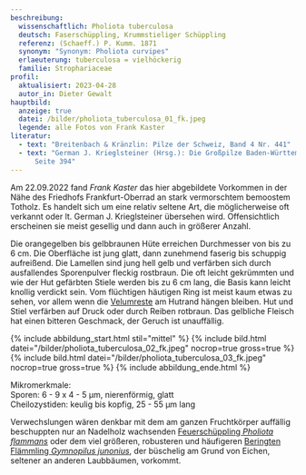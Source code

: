 ```yaml
---
beschreibung:
  wissenschaftlich: Pholiota tuberculosa
  deutsch: Faserschüppling, Krummstieliger Schüppling
  referenz: (Schaeff.) P. Kumm. 1871
  synonym: "Synonym: Pholiota curvipes"
  erlaeuterung: tuberculosa = vielhöckerig
  familie: Strophariaceae
profil:
  aktualisiert: 2023-04-28
  autor_in: Dieter Gewalt
hauptbild:
  anzeige: true
  datei: /bilder/pholiota_tuberculosa_01_fk.jpeg
  legende: alle Fotos von Frank Kaster
literatur:
  - text: "Breitenbach & Kränzlin: Pilze der Schweiz, Band 4 Nr. 441"
  - text: "German J. Krieglsteiner (Hrsg.): Die Großpilze Baden-Württembergs, Band 4
      Seite 394"
---
```

Am 22.09.2022 fand *Frank Kaster* das hier abgebildete Vorkommen in der Nähe des Friedhofs Frankfurt-Oberrad an stark vermorschtem bemoostem Totholz. Es handelt sich um eine relativ seltene Art, die möglicherweise oft verkannt oder lt. German J. Krieglsteiner übersehen wird. Offensichtlich erscheinen sie meist gesellig und dann auch in größerer Anzahl.

Die orangegelben bis gelbbraunen Hüte erreichen Durchmesser von bis zu 6 cm. Die Oberfläche ist jung glatt, dann zunehmend faserig bis schuppig aufreißend. Die Lamellen sind jung hell gelb und verfärben sich durch ausfallendes Sporenpulver fleckig rostbraun. Die oft leicht gekrümmten und wie der Hut gefärbten Stiele werden bis zu 6 cm lang, die Basis kann leicht knollig verdickt sein. Vom flüchtigen häutigen Ring ist meist kaum etwas zu sehen, vor allem wenn die [Velumreste](Velum "Glossar") am Hutrand hängen bleiben. Hut und Stiel verfärben auf Druck oder durch Reiben rotbraun. Das gelbliche Fleisch hat einen bitteren Geschmack, der Geruch ist unauffällig.

{% include abbildung_start.html stil="mittel" %}
{% include bild.html datei="/bilder/pholiota_tuberculosa_02_fk.jpeg" nocrop=true gross=true %}
{% include bild.html datei="/bilder/pholiota_tuberculosa_03_fk.jpeg" nocrop=true gross=true %}
{% include abbildung_ende.html %}

Mikromerkmale:\
Sporen: 6 - 9 x 4 - 5 µm, nierenförmig, glatt\
Cheilozystiden: keulig bis kopfig, 25 - 55 µm lang

Verwechslungen wären denkbar mit dem am ganzen Fruchtkörper auffällig beschuppten nur an Nadelholz wachsenden [Feuerschüppling *Pholiota flammans*](/pilze/pholiota-flammans-feuerschüppling) oder dem viel größeren, robusteren und häufigeren [Beringten Flämmling *Gymnopilus junonius*](/pilze/gymnopilus-junonius-beringter-flämmling), der büschelig am Grund von Eichen, seltener an anderen Laubbäumen, vorkommt.